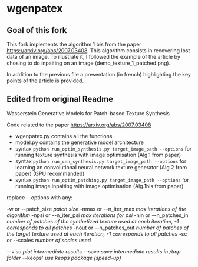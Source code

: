 # wgenpatex

## Goal of this fork

This fork implements the algorithm 1 bis from the paper https://arxiv.org/abs/2007.03408. This algorithm
consists in recovering lost data of an image. To illustrate it, I followed the example
of the article by chosing to do inpaiting on an image
(demo_texture_1_patched.png).

In addition to the previous file a presentation (in french) highlighting the key points of
the article is provided.

## Edited from original Readme

Wasserstein Generative Models for Patch-based Texture Synthesis

Code related to the paper https://arxiv.org/abs/2007.03408

- wgenpatex.py contains all the functions
- model.py contains the generative model architecture
- syntax `python run_optim_synthesis.py target_image_path --options` for running texture synthesis with image optimisation (Alg.1 from paper)
- syntax `python run_cnn_synthesis.py target_image_path --options` for learning an convolutional neural network texture generator (Alg.2 from paper) (GPU recommanded)
- syntax `python run_optim_patching.py target_image_path --options` for running image inpaiting with image optimisation (Alg.1bis from paper)

replace --options with any:

-w or --patch_size *patch size*
-nmax or --n_iter_max *max iterations of the algorithm*
-npsi or --n_iter_psi *max iterations for psi*
-nin or --n_patches_in *number of patches of the synthetized texture used at each iteration, -1 corresponds to all patches*
-nout or --n_patches_out *number of patches of the target texture used at each iteration, -1 corresponds to all patches*
-sc or --scales *number of scales used*

--visu *plot intermediate results*
--save *save intermediate results in /tmp folder*
--keops' *use keops package (speed-up)*
